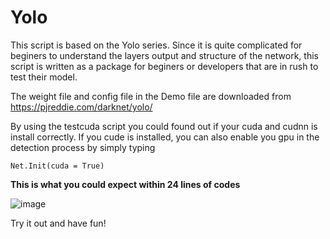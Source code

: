 # Yolo

This script is based on the Yolo series. Since it is quite complicated for beginers to understand the layers output and structure of the network, this script is written as a package for beginers or developers that are in rush to test their model.

The weight file and config file in the Demo file are downloaded from https://pjreddie.com/darknet/yolo/ 

By using the testcuda script you could found out if your cuda and cudnn is install correctly. If you cude is installed, you can also enable you gpu in the detection process by simply typing

````
Net.Init(cuda = True)
````



**This is what you could expect within 24 lines of codes**

![image](https://github.com/jj98-hub/Yolo/blob/26cdbba7c40198388f1417423329e80b16a54da8/DemoOutput.gif)

Try it out and have fun!
